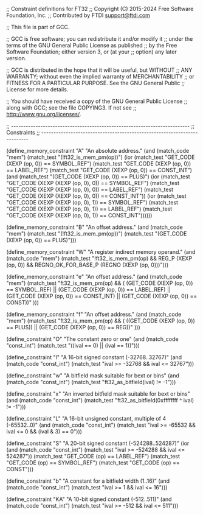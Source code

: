 ;; Constraint definitions for FT32
;; Copyright (C) 2015-2024 Free Software Foundation, Inc.
;; Contributed by FTDI <support@ftdi.com>

;; This file is part of GCC.

;; GCC is free software; you can redistribute it and/or modify it
;; under the terms of the GNU General Public License as published
;; by the Free Software Foundation; either version 3, or (at your
;; option) any later version.

;; GCC is distributed in the hope that it will be useful, but WITHOUT
;; ANY WARRANTY; without even the implied warranty of MERCHANTABILITY
;; or FITNESS FOR A PARTICULAR PURPOSE.  See the GNU General Public
;; License for more details.

;; You should have received a copy of the GNU General Public License
;; along with GCC; see the file COPYING3.  If not see
;; <http://www.gnu.org/licenses/>.

;; -------------------------------------------------------------------------
;; Constraints
;; -------------------------------------------------------------------------

(define_memory_constraint "A"
  "An absolute address."
  (and (match_code "mem")
       (match_test "(!ft32_is_mem_pm(op))")
       (ior (match_test "GET_CODE (XEXP (op, 0)) == SYMBOL_REF")
            (match_test "GET_CODE (XEXP (op, 0)) == LABEL_REF")
            (match_test "GET_CODE (XEXP (op, 0)) == CONST_INT")
            (and (match_test "(GET_CODE (XEXP (op, 0)) == PLUS)")
                 (ior (match_test "GET_CODE (XEXP (XEXP (op, 0), 0)) == SYMBOL_REF")
                      (match_test "GET_CODE (XEXP (XEXP (op, 0), 0)) == LABEL_REF")
                      (match_test "GET_CODE (XEXP (XEXP (op, 0), 0)) == CONST_INT"))
                 (ior (match_test "GET_CODE (XEXP (XEXP (op, 0), 1)) == SYMBOL_REF")
                      (match_test "GET_CODE (XEXP (XEXP (op, 0), 1)) == LABEL_REF")
                      (match_test "GET_CODE (XEXP (XEXP (op, 0), 1)) == CONST_INT"))))))

(define_memory_constraint "B"
  "An offset address."
  (and (match_code "mem")
       (match_test "(!ft32_is_mem_pm(op))")
       (match_test "(GET_CODE (XEXP (op, 0)) == PLUS)")))

(define_memory_constraint "W"
  "A register indirect memory operand."
  (and (match_code "mem")
       (match_test "!ft32_is_mem_pm(op)
        && REG_P (XEXP (op, 0))
		    && REGNO_OK_FOR_BASE_P (REGNO (XEXP (op, 0)))")))

(define_memory_constraint "e"
  "An offset address."
  (and (match_code "mem")
       (match_test "ft32_is_mem_pm(op) && (
          (GET_CODE (XEXP (op, 0)) == SYMBOL_REF) ||
          (GET_CODE (XEXP (op, 0)) == LABEL_REF) ||
          (GET_CODE (XEXP (op, 0)) == CONST_INT) ||
          (GET_CODE (XEXP (op, 0)) == CONST))"
       )))

(define_memory_constraint "f"
  "An offset address."
  (and (match_code "mem")
       (match_test "ft32_is_mem_pm(op) && (
          ((GET_CODE (XEXP (op, 0)) == PLUS)) ||
          (GET_CODE (XEXP (op, 0)) == REG))"
       )))

(define_constraint "O"
  "The constant zero or one"
  (and (match_code "const_int")
       (match_test "((ival == 0) || (ival == 1))")))

(define_constraint "I"
  "A 16-bit signed constant (-32768..32767)"
  (and (match_code "const_int")
       (match_test "ival >= -32768 && ival <= 32767")))

(define_constraint "w"
  "A bitfield mask suitable for bext or bins"
  (and (match_code "const_int")
       (match_test "ft32_as_bitfield(ival) != -1")))

(define_constraint "x"
  "An inverted bitfield mask suitable for bext or bins"
  (and (match_code "const_int")
       (match_test "ft32_as_bitfield(0xffffffff ^ ival) != -1")))

(define_constraint "L"
  "A 16-bit unsigned constant, multiple of 4 (-65532..0)"
  (and (match_code "const_int")
       (match_test "ival >= -65532 && ival <= 0 && (ival & 3) == 0")))

(define_constraint "S"
  "A 20-bit signed constant (-524288..524287)"
  (ior
    (and (match_code "const_int")
         (match_test "ival >= -524288 && ival <= 524287"))
    (match_test "GET_CODE (op) == LABEL_REF")
    (match_test "GET_CODE (op) == SYMBOL_REF")
    (match_test "GET_CODE (op) == CONST")))

(define_constraint "b"
  "A constant for a bitfield width (1..16)"
  (and (match_code "const_int")
       (match_test "ival >= 1 && ival <= 16")))

(define_constraint "KA"
  "A 10-bit signed constant (-512..511)"
  (and (match_code "const_int")
       (match_test "ival >= -512 && ival <= 511")))
